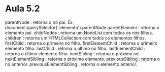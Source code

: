 # Aula 5.2


parentNode : retorna o nó pai. Ex: document.querySelector('.elemento').parentNode
parentElement : retorna o elemento pai.
childNodes : retorna um NodeList com todos os nós filhos.
children : retorna um HTMLCollection com todos os elementos filhos.
firstChild : retorna o primeiro nó filho.
firstElementChild : retorna o primeiro elemento filho.
lastChild : retorna o último nó filho.
lastElementChild : retorna o último elemento filho.
nextSibling : retorna o próximo nó.
nextElementSibling : retorna o próximo elemento.
previousSibling : retorna o nó anterior.
previousElementSibling : retorna o elemento anterior.
